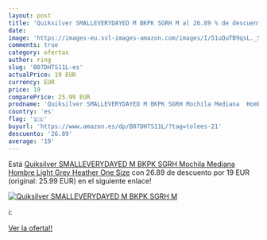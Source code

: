 ```yaml
---
layout: post
title: 'Quiksilver SMALLEVERYDAYED M BKPK SGRH M al 26.89 % de descuento'
date: 
image: 'https://images-eu.ssl-images-amazon.com/images/I/51uQuTB9qsL._SL200_.jpg'
comments: true
category: ofertas
author: ring
slug: 'B07DHTS11L-es'
actualPrice: 19 EUR
currency: EUR
price: 19
comparePrice: 25.99 EUR
prodname: 'Quiksilver SMALLEVERYDAYED M BKPK SGRH Mochila Mediana  Hombre  Light Grey Heather  One Size'
country: 'es'
flag: '🇪🇸'
buyurl: 'https://www.amazon.es/dp/B07DHTS11L/?tag=tolees-21'
descuento: '26.89'
average: '19'
---
```


Está [Quiksilver SMALLEVERYDAYED M BKPK SGRH Mochila Mediana  Hombre  Light Grey Heather  One Size](https://www.amazon.es/dp/B07DHTS11L/?tag=tolees-21) con 26.89 de descuento por 19 EUR (original: 25.99 EUR) en el siguiente enlace!

[![Quiksilver SMALLEVERYDAYED M BKPK SGRH M](https://images-eu.ssl-images-amazon.com/images/I/51uQuTB9qsL._SL200_.jpg)](https://www.amazon.es/dp/B07DHTS11L/?tag=tolees-21)

ℹ️:


[Ver la oferta!!](https://www.amazon.es/dp/B07DHTS11L/?tag=tolees-21)
